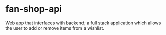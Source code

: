 # fan-shop-api
Web app that interfaces with backend; a full stack application which allows the user to add or remove items from a wishlist.
